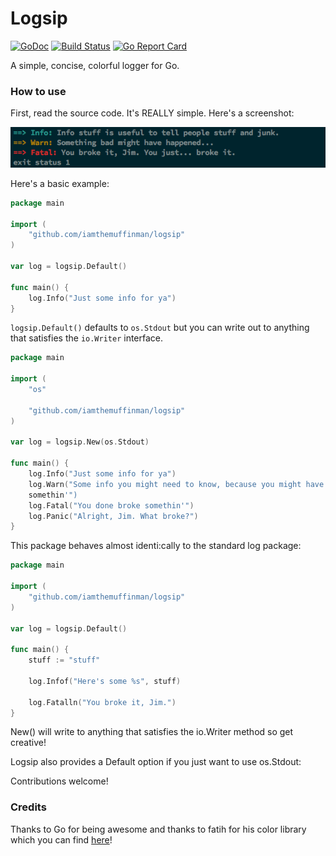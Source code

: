 # Logsip
[![GoDoc](https://godoc.org/github.com/iamthemuffinman/logsip?status.svg)](https://godoc.org/github.com/iamthemuffinman/logsip)
[![Build Status](https://travis-ci.org/iamthemuffinman/logsip.svg?branch=master)](https://travis-ci.org/iamthemuffinman/logsip) [![Go Report Card](https://goreportcard.com/badge/github.com/iamthemuffinman/logsip)](https://goreportcard.com/report/github.com/iamthemuffinman/logsip)

A simple, concise, colorful logger for Go.

### How to use
First, read the source code. It's REALLY simple. Here's a screenshot:

![Just a screenshot here, nothin' to see](/screenshot.png?raw=true)

Here's a basic example:

```go
package main

import (
    "github.com/iamthemuffinman/logsip"
)

var log = logsip.Default()

func main() {
    log.Info("Just some info for ya")
}
```

```logsip.Default()``` defaults to ```os.Stdout``` but you can write
out to anything that satisfies the ```io.Writer``` interface.

```go
package main

import (
    "os"

    "github.com/iamthemuffinman/logsip"
)

var log = logsip.New(os.Stdout)

func main() {
    log.Info("Just some info for ya")
    log.Warn("Some info you might need to know, because you might have broken
    somethin'")
    log.Fatal("You done broke somethin'")
    log.Panic("Alright, Jim. What broke?")
}
```

This package behaves almost identi:cally to the standard log package:

```go
package main

import (
    "github.com/iamthemuffinman/logsip"
)

var log = logsip.Default()

func main() {
    stuff := "stuff"

    log.Infof("Here's some %s", stuff)

    log.Fatalln("You broke it, Jim.")
}
```

New() will write to anything that satisfies the io.Writer method so get creative!

Logsip also provides a Default option if you just want to use os.Stdout:

Contributions welcome!

### Credits
Thanks to Go for being awesome and thanks to fatih for his color library which you can find [here](https://github.com/fatih/color)!
